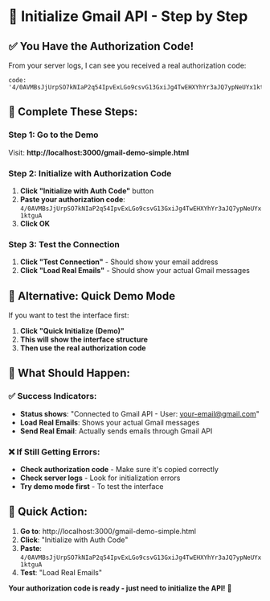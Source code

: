 # 🚀 Initialize Gmail API - Step by Step

## ✅ **You Have the Authorization Code!**

From your server logs, I can see you received a real authorization code:
```
code: '4/0AVMBsJjUrpSO7kNIaP2q54IpvExLGo9csvG13GxiJg4TwEHXYhYr3aJQ7ypNeUYx1ktguA'
```

## 🎯 **Complete These Steps:**

### **Step 1: Go to the Demo**
Visit: **http://localhost:3000/gmail-demo-simple.html**

### **Step 2: Initialize with Authorization Code**
1. **Click "Initialize with Auth Code"** button
2. **Paste your authorization code**: `4/0AVMBsJjUrpSO7kNIaP2q54IpvExLGo9csvG13GxiJg4TwEHXYhYr3aJQ7ypNeUYx1ktguA`
3. **Click OK**

### **Step 3: Test the Connection**
1. **Click "Test Connection"** - Should show your email address
2. **Click "Load Real Emails"** - Should show your actual Gmail messages

## 🔧 **Alternative: Quick Demo Mode**
If you want to test the interface first:
1. **Click "Quick Initialize (Demo)"** 
2. **This will show the interface structure**
3. **Then use the real authorization code**

## 🎯 **What Should Happen:**

### ✅ **Success Indicators:**
- **Status shows**: "Connected to Gmail API - User: your-email@gmail.com"
- **Load Real Emails**: Shows your actual Gmail messages
- **Send Real Email**: Actually sends emails through Gmail API

### ❌ **If Still Getting Errors:**
- **Check authorization code** - Make sure it's copied correctly
- **Check server logs** - Look for initialization errors
- **Try demo mode first** - To test the interface

## 🚀 **Quick Action:**

1. **Go to**: http://localhost:3000/gmail-demo-simple.html
2. **Click**: "Initialize with Auth Code"
3. **Paste**: `4/0AVMBsJjUrpSO7kNIaP2q54IpvExLGo9csvG13GxiJg4TwEHXYhYr3aJQ7ypNeUYx1ktguA`
4. **Test**: "Load Real Emails"

**Your authorization code is ready - just need to initialize the API!** 🎉 